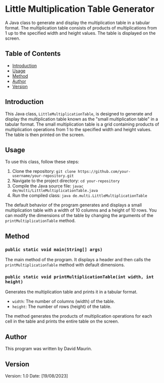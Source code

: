 # Little Multiplication Table Generator

A Java class to generate and display the multiplication table in a tabular format. The multiplication table consists of products of multiplications from 1 up to the specified width and height values. The table is displayed on the screen.

## Table of Contents

- [Introduction](#introduction)
- [Usage](#usage)
- [Method](#method)
- [Author](#author)
- [Version](#version)

## Introduction

This Java class, `LittleMultiplicationTable`, is designed to generate and display the multiplication table known as the "small multiplication table" in a tabular format. The small multiplication table is a grid containing products of multiplication operations from 1 to the specified width and height values. The table is then printed on the screen.

## Usage

To use this class, follow these steps:

1. Clone the repository: `git clone https://github.com/your-username/your-repository.git`
2. Navigate to the project directory: `cd your-repository`
3. Compile the Java source file: `javac de/multi/LittleMultiplicationTable.java`
4. Run the compiled class: `java de.multi.LittleMultiplicationTable`

The default behavior of the program generates and displays a small multiplication table with a width of 10 columns and a height of 10 rows. You can modify the dimensions of the table by changing the arguments of the `printMultiplicationTable` method.

## Method

### `public static void main(String[] args)`

The main method of the program. It displays a header and then calls the `printMultiplicationTable` method with default dimensions.

### `public static void printMultiplicationTable(int width, int height)`

Generates the multiplication table and prints it in a tabular format.

- `width`: The number of columns (width) of the table.
- `height`: The number of rows (height) of the table.

The method generates the products of multiplication operations for each cell in the table and prints the entire table on the screen.

## Author

This program was written by David Maurin.

## Version

Version: 1.0
Date: [19/08/2023]
